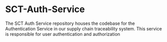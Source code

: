 # SCT-Auth-Service
The SCT Auth Service repository houses the codebase for the Authentication Service in our supply chain traceability system. This service is responsible for user authentication and authorization
